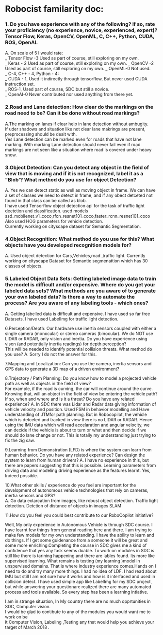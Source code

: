 # Robocist familarity doc:  
### 1. Do you have experience with any of the following? If so, rate your proficiency (no experience, novice, experienced, expert)? Tensor Flow, Keras, OpenCV, OpenML, C, C++, Python, CUDA, ROS, OpenAI.   
A.   On scale of 5 I would rate:  
_ Tensor Flow -3 Used as part of course, still exploring on my own.   
_ Keras - 2 Used as part of course, still exploring on my own. 
_ OpenCV -2 Used as part of course, still exploring on my own. 
_ OpenML-0 Not used.  
_ C-4, C++ - 4, Python - 4:  
_ CUDA - 1, Used it indirectly through tensorflow, But never used CUDA instruction set.  
_ ROS-1,  Used part of course, SDC but still a novice.  
_ OpenAI-0 Never contributed nor used anything from there yet.  

### 2.Road and Lane detection:  How clear do the markings on the road need to be?  Can it be done without road markings?  
A.The marking on lanes if clear help in lane detection without ambugity.  
If uder shadows and situation like not clear lane makrings are present, preprocessing should be dealt with.  
Yes Lane detection can be marked even for roads that have not lane marking. With marking 
Lane detection should never fail even if road markings are not seen like a situation where road is covered under heavy snow.  


### 3.Object Detection:  Can you detect any object in the field of view that is moving and if it is not recognized, label it as a "Blob'?  What method do you use for object Detection? 
A. Yes we can detect static as well as moving object in frame.
We can have a set of classes we need to detect in frame, and if any obect detceted not found in that class can be called as blob.  
I have used Tensorflow object detection api for the task of traffic light deetction and classification.
used models ssd_mobilenet_v1_coco,rfcn_resnet101_coco,faster_rcnn_resnet101_coco  
Also used HOG parameters for vehicle detection.  
Currently working on cityscape dataset for Semantic Segmentation.


### 4.Object Recognition:  What method do you use for this?  What objects have you developed recognition models for? 
A. Used object detection for Cars,Vehicles,road ,traffic light. Currently working on cityscape Dataset for Semantic segmenattion which has 30 classes of objects.

### 5.Labeled Object Data Sets: Getting labeled image data to train the model is difficult and/or expensive. Where do you get your labeled data sets?  What methods are you aware of to generate your own labeled data?  Is there a way to automate the process?  Are you aware of any labeling tools - which ones?  
A. Getting labelled data is difficult and expensive. I have used so far free Datasets. I have used LabelImg for traffic light detection.


6.Perception/Depth:  Our hardware use inertia sensors coupled with either a single camera (monocular) 
or stereo cameras (binocular). We do NOT use LIDAR or RADAR, only vision and inertia. 
Do you have experience using vison (and potentially inertia readings) for depth perception?  
This will be needed to identify potential collision threats.  What method do you use?
A. Sorry I do not the answer for this.

7.Mapping and Localization:  Can you use the camera, inertia sensors and GPS data to generate a 3D map of a driven environment?

8.Trajectory / Path Planning: Do you know how to model a projected vehicle path as well as objects in the field of view?  
For example, if the road is curving, the car will continue around the curve. 
Knowing that, will an object in the field of view be entering the vehicle path? 
If so, when and where and is it a threat?  Do you have any related experience?
A. In SDC there was Lidar and Radar data giving information of vehicle velocity and position. 
Used FSM in behavior modelling and Have understanding of JTMfor path planning.
But in Robocopilot, the vehicle which is detceted and tracked in view there is no LIDAR or RADAR. Hence using the IMU data which will read accelaration and angular velocity, we can decide if the vehicle is about to turn or what and then decide if we should do lane change or not.
This is totally my understanding just trying to fix the zig saw. 


9.Learning from Demonstration (LFD) is where the system can learn from human behavior.  Do you have any related experience? Can design the system to learn from human drivers?
A. I have no experience in this, but there are papers suggesting that this is possible.
   Learning parameters from driving data and modeling driving experience as the features learnt.
   Yes, Indeed possible.

10.What other skills / experience do you feel are important for the development of autonomous 
vehicle technologies that rely on cameras, inertia sensors and GPS?  
A.  Go data extarcation from images, like robust object detection.
    Traffic light detection.
    Detction of distance of objects in images
    SLAM
   
11.How do you feel you could best contribute to our RoboCopilot initiative?   

  Well, My only experience in Autonomous Vehicle is through SDC course. I have learnt few things from general reading here and there. I am trying to make few models for my own understanding. I have the ability to learn and do things. If I get some guidenance from a someone it will be great and some more enriching.Completing the course in SDC gives me a kind of confidence that yes any task seems doable. To work on modules in SDC is still like there is tarining happening and there are lables found. Its more like supervised learning. What remains is testing (my learning )model in unspervised domains. That is where industry experience comes.Hands on I need to do and try many more things.  I had no idea of LDF. I had read about IMU but still I am not sure how it works and how is it interfaced and used in collision detect. I have used simple app like LabelImg for my SDC project, but while answering your questionare realized there are many automated process and tools available. So every step has been a learning intiative. 

  I am in strange situation, In My country there are no much opprtunities in SDC, Computer vision.  
  I would be glad to contibute to any of the modules you would want me to work on be  
  it Computer Vision, Labeling ,Testing any    that would help you achieve your target of March 2018 .

